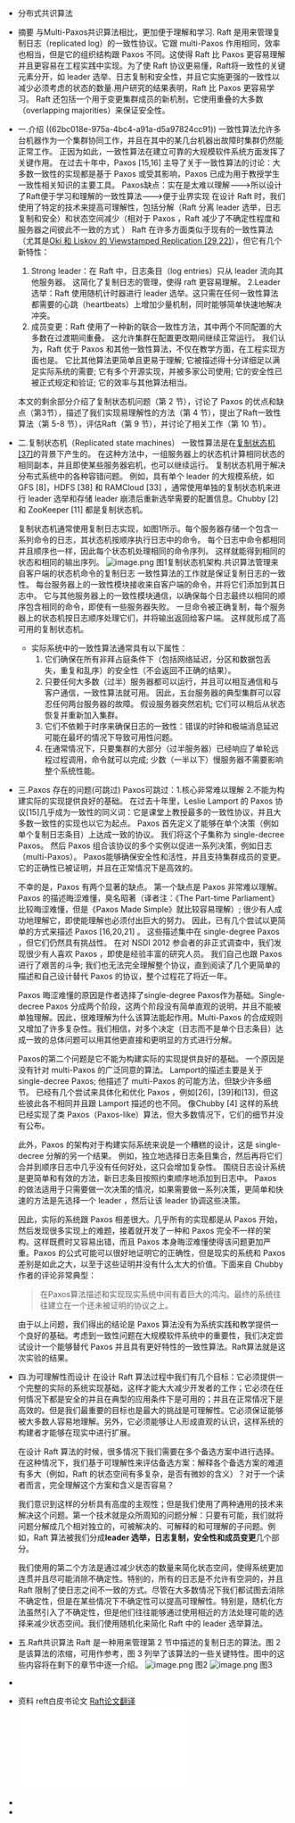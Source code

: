 - 分布式共识算法
- 摘要
  与Multi-Paxos共识算法相比，更加便于理解和学习.
  Raft 是用来管理复制日志（replicated log）的一致性协议。它跟 multi-Paxos 作用相同，效率也相当，但是它的组织结构跟 Paxos 不同。这使得 Raft 比 Paxos 更容易理解并且更容易在工程实践中实现。为了使 Raft 协议更易懂，Raft将一致性的关键元素分开，如 leader 选举、日志复制和安全性，并且它实施更强的一致性以减少必须考虑的状态的数量.用户研究的结果表明，Raft 比 Paxos 更容易学习。 Raft 还包括一个用于变更集群成员的新机制，它使用重叠的大多数（overlapping majorities）来保证安全性。
- 一.介绍
  ((62bc018e-975a-4bc4-a91a-d5a97824cc91))
  一致性算法允许多台机器作为一个集群协同工作，并且在其中的某几台机器出故障时集群仍然能正常工作。 正因为如此，一致性算法在建立可靠的大规模软件系统方面发挥了关键作用。
  在过去十年中，Paxos [15,16] 主导了关于一致性算法的讨论：大多数一致性的实现都是基于 Paxos 或受其影响，Paxos 已成为用于教授学生一致性相关知识的主要工具。
  Paxos缺点：实在是太难以理解--->所以设计了Raft便于学习和理解的一致性算法--->便于业界实现
  在设计 Raft 时，我们使用了特定的技术来提高可理解性，包括分解（Raft 分离 leader 选举，日志复制和安全）和状态空间减少（相对于 Paxos ，Raft 减少了不确定性程度和服务器之间彼此不一致的方式 ）
  Raft 在许多方面类似于现有的一致性算法（尤其是[Oki 和 Liskov 的 Viewstamped Replication [29,22]](http://www.pmg.csail.mit.edu/papers/vr.pdf)），但它有几个新特性：
  1. Strong leader：在 Raft 中，日志条目（log entries）只从 leader 流向其他服务器。 这简化了复制日志的管理，使得 raft 更容易理解。
  2.Leader 选举：Raft 使用随机计时器进行 leader 选举。这只需在任何一致性算法都需要的心跳（heartbeats）上增加少量机制，同时能够简单快速地解决冲突。
  3. 成员变更：Raft 使用了一种新的联合一致性方法，其中两个不同配置的大多数在过渡期间重叠。 这允许集群在配置更改期间继续正常运行。
  我们认为，Raft 优于 Paxos 和其他一致性算法，不仅在教学方面，在工程实现方面也是。 它比其他算法更简单且更易于理解; 它被描述得十分详细足以满足实际系统的需要; 它有多个开源实现，并被多家公司使用; 它的安全性已被正式规定和验证; 它的效率与其他算法相当。
  
  本文的剩余部分介绍了复制状态机问题（第 2 节），讨论了 Paxos 的优点和缺点（第3节），描述了我们实现易理解性的方法（第 4 节），提出了Raft一致性算法（第 5-8 节），评估Raft（第 9 节），并讨论了相关工作（第 10 节）。
- 二.复制状态机（Replicated state machines）
  一致性算法是在[复制状态机[37]](https://www.cs.cornell.edu/fbs/publications/SMSurvey.pdf)的背景下产生的。 在这种方法中，一组服务器上的状态机计算相同状态的相同副本，并且即使某些服务器宕机，也可以继续运行。
  复制状态机用于解决分布式系统中的各种容错问题。 例如，具有单个 leader 的大规模系统，如 GFS [8]，HDFS [38] 和 RAMCloud [33] ，通常使用单独的复制状态机来进行 leader 选举和存储 leader 崩溃后重新选举需要的配置信息。Chubby [2] 和 ZooKeeper [11] 都是复制状态机。
  
  复制状态机通常使用复制日志实现，如图1所示。每个服务器存储一个包含一系列命令的日志，其状态机按顺序执行日志中的命令。 每个日志中命令都相同并且顺序也一样，因此每个状态机处理相同的命令序列。 这样就能得到相同的状态和相同的输出序列。
  ![image.png](../assets/image_1656489284553_0.png)
  图1复制状态机架构.共识算法管理来自客户端的状态机命令的复制日志
  一致性算法的工作就是保证复制日志的一致性。 每台服务器上的一致性模块接收来自客户端的命令，并将它们添加到其日志中。 它与其他服务器上的一致性模块通信，以确保每个日志最终以相同的顺序包含相同的命令，即使有一些服务器失败。 一旦命令被正确复制，每个服务器上的状态机按日志顺序处理它们，并将输出返回给客户端。 这样就形成了高可用的复制状态机。
	- 实际系统中的一致性算法通常具有以下属性：
	  1. 它们确保在所有非拜占庭条件下（包括网络延迟，分区和数据包丢失，重复和乱序）的安全性（不会返回不正确的结果）。
	  2. 只要任何大多数（过半）服务器都可以运行，并且可以相互通信和与客户通信，一致性算法就可用。 因此，五台服务器的典型集群可以容忍任何两台服务器的故障。 假设服务器突然宕机; 它们可以稍后从状态恢复并重新加入集群。
	  3. 它们不依赖于时序来确保日志的一致性：错误的时钟和极端消息延迟可能在最坏的情况下导致可用性问题。
	  4. 在通常情况下，只要集群的大部分（过半服务器）已经响应了单轮远程过程调用，命令就可以完成; 少数（一半以下）慢服务器不需要影响整个系统性能。
- 三.Paxos 存在的问题(可跳过)
  Paxos可跳过：1.核心非常难以理解 2.不能为构建实际的实现提供良好的基础。
  在过去十年里，Leslie Lamport 的 Paxos 协议[15]几乎成为一致性的同义词：它是课堂上教授最多的一致性协议，并且大多数一致性的实现也以它为起点。 Paxos 首先定义了能够在单个决策（例如单个复制日志条目）上达成一致的协议。 我们将这个子集称为 single-decree Paxos。 然后 Paxos 组合该协议的多个实例以促进一系列决策，例如日志（multi-Paxos）。 Paxos能够确保安全性和活性，并且支持集群成员的变更。它的正确性已被证明，并且在正常情况下是高效的。
  
  不幸的是，Paxos 有两个显著的缺点。 第一个缺点是 Paxos 非常难以理解。 Paxos 的描述晦涩难懂，臭名昭著（译者注：《The Part-time Parliament》比较晦涩难懂，但是《Paxos Made Simple》就比较容易理解）; 很少有人成功地理解它，即使能理解也必须付出巨大的努力。 因此，已有几个尝试以更简单的方式来描述 Paxos [16,20,21] 。 这些描述集中在 single-degree Paxos ，但它们仍然具有挑战性。 在对 NSDI 2012 参会者的非正式调查中，我们发现很少有人喜欢 Paxos ，即使是经验丰富的研究人员。 我们自己也跟 Paxos 进行了艰苦的斗争; 我们也无法完全理解整个协议，直到阅读了几个更简单的描述和自己设计替代 Paxos 的协议，整个过程花了将近一年。
  
  Paxos 晦涩难懂的原因是作者选择了single-degree Paxos作为基础。Single-decree Paxos 分成两个阶段，这两个阶段没有简单直观的说明，并且不能被单独理解。因此，很难理解为什么该算法能起作用。Multi-Paxos 的合成规则又增加了许多复杂性。我们相信，对多个决定（日志而不是单个日志条目）达成一致的总体问题可以用其他更直接和更明显的方式进行分解。
  
  Paxos的第二个问题是它不能为构建实际的实现提供良好的基础。 一个原因是没有针对 multi-Paxos 的广泛同意的算法。 Lamport的描述主要是关于 single-decree Paxos; 他描述了 multi-Paxos 的可能方法，但缺少许多细节。 已经有几个尝试来具体化和优化 Paxos ，例如[26]，[39]和[13]，但这些彼此各不相同并且跟 Lamport 描述的也不同。 像Chubby [4] 这样的系统已经实现了类 Paxos（Paxos-like）算法，但大多数情况下，它们的细节并没有公布。
  
  此外，Paxos 的架构对于构建实际系统来说是一个糟糕的设计，这是 single-decree 分解的另一个结果。 例如，独立地选择日志条目集合，然后再将它们合并到顺序日志中几乎没有任何好处，这只会增加复杂性。 围绕日志设计系统是更简单和有效的方法，新日志条目按照约束顺序地添加到日志中。 Paxos 的做法适用于只需要做一次决策的情况，如果需要做一系列决策，更简单和快速的方法是先选择一个 leader ，然后让该 leader 协调这些决策。
  
  因此，实际的系统跟 Paxos 相差很大。几乎所有的实现都是从 Paxos 开始，然后发现很多实现上的难题，接着就开发了一种和 Paxos 完全不一样的架构。这样既费时又容易出错，而且 Paxos 本身晦涩难懂使得该问题更加严重。Paxos 的公式可能可以很好地证明它的正确性，但是现实的系统和 Paxos 差别是如此之大，以至于这些证明并没有什么太大的价值。下面来自 Chubby 作者的评论非常典型：
  
  >在Paxos算法描述和实现现实系统中间有着巨大的鸿沟。最终的系统往往建立在一个还未被证明的协议之上。
  
  由于以上问题，我们得出的结论是 Paxos 算法没有为系统实践和教学提供一个良好的基础。考虑到一致性问题在大规模软件系统中的重要性，我们决定尝试设计一个能够替代 Paxos 并且具有更好特性的一致性算法。Raft算法就是这次实验的结果。
- 四.为可理解性而设计
  在设计 Raft 算法过程中我们有几个目标：它必须提供一个完整的实际的系统实现基础，这样才能大大减少开发者的工作；它必须在任何情况下都是安全的并且在典型的应用条件下是可用的；并且在正常情况下是高效的。但是我们最重要的目标也是最大的挑战是可理解性。它必须保证能够被大多数人容易地理解。另外，它必须能够让人形成直观的认识，这样系统的构建者才能够在现实中进行扩展。
  
  在设计 Raft 算法的时候，很多情况下我们需要在多个备选方案中进行选择。在这种情况下，我们基于可理解性来评估备选方案：解释各个备选方案的难道有多大（例如，Raft 的状态空间有多复杂，是否有微妙的含义）？对于一个读者而言，完全理解这个方案和含义是否容易？
  
  我们意识到这样的分析具有高度的主观性；但是我们使用了两种通用的技术来解决这个问题。第一个技术就是众所周知的问题分解：只要有可能，我们就将问题分解成几个相对独立的，可被解决的、可解释的和可理解的子问题。例如，Raft 算法被我们分成**leader 选举，日志复制，安全性和成员变更**几个部分。
  
  我们使用的第二个方法是通过减少状态的数量来简化状态空间，使得系统更加连贯并且尽可能消除不确定性。特别的，所有的日志是不允许有空洞的，并且 Raft 限制了使日志之间不一致的方式。尽管在大多数情况下我们都试图去消除不确定性，但是在某些情况下不确定性可以提高可理解性。特别是，随机化方法虽然引入了不确定性，但是他们往往能够通过使用相近的方法处理可能的选择来减少状态空间。我们使用随机化来简化 Raft 中的 leader 选举算法。
- 五.Raft共识算法
  Raft 是一种用来管理第 2 节中描述的复制日志的算法。图 2 是该算法的浓缩，可用作参考，图 3 列举了该算法的一些关键特性。图中的这些内容将在剩下的章节中逐一介绍。
  ![image.png](../assets/image_1656490407192_0.png)
  图2
  ![image.png](../assets/image_1656490435113_0.png)
  图3
-
- 资料
  reft白皮书论文
  [Raft论文翻译](https://willzhuang.github.io/2018/03/04/Raft%E8%AE%BA%E6%96%87%E7%BF%BB%E8%AF%91/)
  ![raft白皮书英文版.pdf](../assets/raft_1656487750310_0.pdf)
-
-